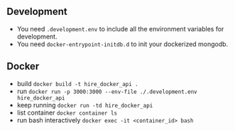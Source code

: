 ## Development
- You need `.development.env` to include all the environment variables for development.
- You need `docker-entrypoint-initdb.d` to init your dockerized mongodb.

## Docker
- build `docker build -t hire_docker_api .`
- run `docker run -p 3000:3000 --env-file ./.development.env hire_docker_api`
- keep running `docker run -td hire_docker_api`
- list container `docker container ls`
- run bash interactively `docker exec -it <container_id> bash `
